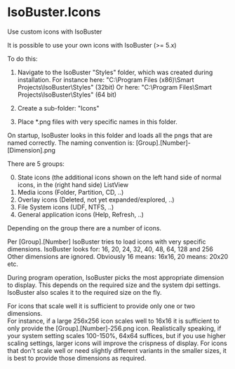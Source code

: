 # IsoBuster.Icons
Use custom icons with IsoBuster

It is possible to use your own icons with IsoBuster (>= 5.x)

To do this:

1. Navigate to the IsoBuster "Styles" folder, which was created during installation.
  For instance here: "C:\Program Files (x86)\Smart Projects\IsoBuster\Styles" (32bit)
  Or here: "C:\Program Files\Smart Projects\IsoBuster\Styles" (64 bit)
  
2. Create a sub-folder: "Icons"

3. Place *.png files with very specific names in this folder.

On startup, IsoBuster looks in this folder and loads all the pngs that are named correctly.
The naming convention is:
[Group].[Number]-[Dimension].png

There are 5 groups:

0. State icons (the additional icons shown on the left hand side of normal icons, in the (right hand side) ListView
1. Media icons (Folder, Partition, CD, ..)
2. Overlay icons (Deleted, not yet expanded/explored, ..)
3. File System icons (UDF, NTFS, ..)
4. General application icons (Help, Refresh, ..)

Depending on the group there are a number of icons.

Per [Group].[Number] IsoBuster tries to load icons with very specific dimensions.
IsoBuster looks for: 16, 20, 24, 32, 40, 48, 64, 128 and 256
Other dimensions are ignored.  Obviously 16 means: 16x16, 20 means: 20x20 etc.

During program operation, IsoBuster picks the most appropriate dimension to display.
This depends on the required size and the system dpi settings. IsoBuster also scales it to the required size on the fly.

For icons that scale well it is sufficient to provide only one or two dimensions.  
For instance, if a large 256x256 icon scales well to 16x16 it is sufficient to only provide the [Group].[Number]-256.png icon.
Realistically speaking, if your system setting scales 100-150%, 64x64 suffices, but if you use higher scaling settings, larger icons will improve the crispness of display.
For icons that don't scale well or need slightly different variants in the smaller sizes, it is best to provide those dimensions as required.
